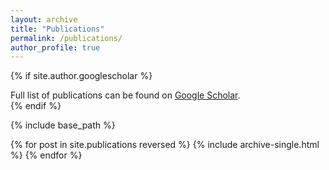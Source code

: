 ```yaml
---
layout: archive
title: "Publications"
permalink: /publications/
author_profile: true
---
```


{% if site.author.googlescholar %}
  <div class="wordwrap">Full list of publications can be found on <a href="{{site.author.googlescholar}}">Google Scholar</a>.</div>
{% endif %}

{% include base_path %}

{% for post in site.publications reversed %}
  {% include archive-single.html %}
{% endfor %}
